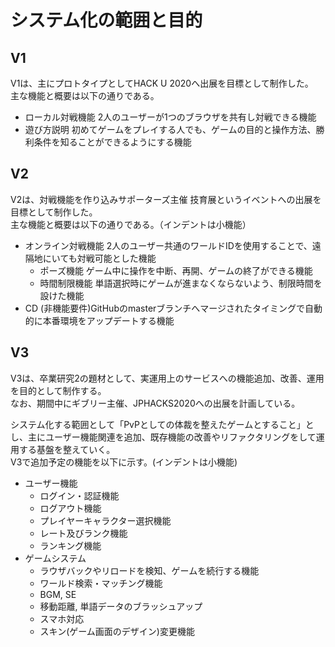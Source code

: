# システム化の範囲と目的

## V1

V1は、主にプロトタイプとしてHACK U 2020へ出展を目標として制作した。  
主な機能と概要は以下の通りである。

- ローカル対戦機能    2人のユーザーが1つのブラウザを共有し対戦できる機能  
- 遊び方説明  初めてゲームをプレイする人でも、ゲームの目的と操作方法、勝利条件を知ることができるようにする機能

## V2

V2は、対戦機能を作り込みサポーターズ主催 技育展というイベントへの出展を目標として制作した。  
主な機能と概要は以下の通りである。（インデントは小機能）

- オンライン対戦機能      2人のユーザー共通のワールドIDを使用することで、遠隔地にいても対戦可能とした機能  
  - ポーズ機能      ゲーム中に操作を中断、再開、ゲームの終了ができる機能
  - 時間制限機能    単語選択時にゲームが進まなくならないよう、制限時間を設けた機能
- CD      (非機能要件)GitHubのmasterブランチへマージされたタイミングで自動的に本番環境をアップデートする機能  

## V3

V3は、卒業研究2の題材として、実運用上のサービスへの機能追加、改善、運用を目的として制作する。  
なお、期間中にギブリー主催、JPHACKS2020への出展を計画している。  

システム化する範囲として「PvPとしての体裁を整えたゲームとすること」とし、主にユーザー機能関連を追加、既存機能の改善やリファクタリングをして運用する基盤を整えていく。  
V3で追加予定の機能を以下に示す。(インデントは小機能)

- ユーザー機能
  - ログイン・認証機能
  - ログアウト機能
  - プレイヤーキャラクター選択機能
  - レート及びランク機能
  - ランキング機能
- ゲームシステム
  - ラウザバックやリロードを検知、ゲームを続行する機能
  - ワールド検索・マッチング機能
  - BGM, SE
  - 移動距離, 単語データのブラッシュアップ
  - スマホ対応
  - スキン(ゲーム画面のデザイン)変更機能
